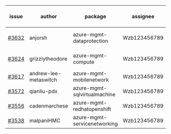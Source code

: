 | issue | author | package | assignee | bot advice | created date of issue | target release date | date from target |
| ------ | ------ | ------ | ------ | ------ | ------ | ------ | :-----: |
| [#3632](https://github.com/Azure/sdk-release-request/issues/3632) | anjorsh | azure-mgmt-dataprotection | Wzb123456789 | Attention to inconsistent tag | 01-10 | 01-27 |  |
| [#3624](https://github.com/Azure/sdk-release-request/issues/3624) | grizzlytheodore | azure-mgmt-compute | Wzb123456789 | new issue. new comment. | 01-10 | 01-27 |  |
| [#3617](https://github.com/Azure/sdk-release-request/issues/3617) | andrew-lee-metaswitch | azure-mgmt-mobilenetwork | Wzb123456789 |  | 01-05 | 01-27 |  |
| [#3572](https://github.com/Azure/sdk-release-request/issues/3572) | qianliu-pdx | azure-mgmt-sqlvirtualmachine | Wzb123456789 |  | 12-17 | 01-27 |  |
| [#3556](https://github.com/Azure/sdk-release-request/issues/3556) | cadenmarchese | azure-mgmt-redhatopenshift | Wzb123456789 |  | 12-09 | 01-27 |  |
| [#3538](https://github.com/Azure/sdk-release-request/issues/3538) | malpaniHMC | azure-mgmt-servicenetworking | Wzb123456789 | new comment. | 12-06 | 01-27 |  |
